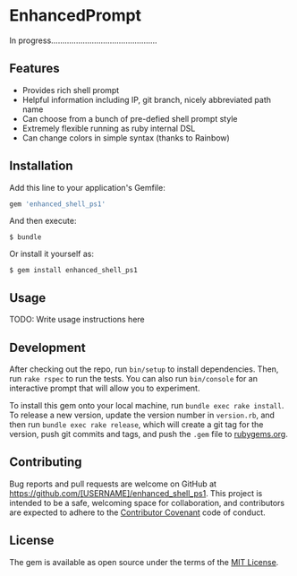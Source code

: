 # EnhancedPrompt

In progress...............................................


## Features

- Provides rich shell prompt
- Helpful information including IP, git branch, nicely abbreviated path name
- Can choose from a bunch of pre-defied shell prompt style
- Extremely flexible running as ruby internal DSL
- Can change colors in simple syntax (thanks to Rainbow) 


## Installation

Add this line to your application's Gemfile:

```ruby
gem 'enhanced_shell_ps1'
```

And then execute:

    $ bundle

Or install it yourself as:

    $ gem install enhanced_shell_ps1

## Usage

TODO: Write usage instructions here

## Development

After checking out the repo, run `bin/setup` to install dependencies. Then, run `rake rspec` to run the tests. You can also run `bin/console` for an interactive prompt that will allow you to experiment.

To install this gem onto your local machine, run `bundle exec rake install`. To release a new version, update the version number in `version.rb`, and then run `bundle exec rake release`, which will create a git tag for the version, push git commits and tags, and push the `.gem` file to [rubygems.org](https://rubygems.org).

## Contributing

Bug reports and pull requests are welcome on GitHub at https://github.com/[USERNAME]/enhanced_shell_ps1. This project is intended to be a safe, welcoming space for collaboration, and contributors are expected to adhere to the [Contributor Covenant](contributor-covenant.org) code of conduct.


## License

The gem is available as open source under the terms of the [MIT License](http://opensource.org/licenses/MIT).

